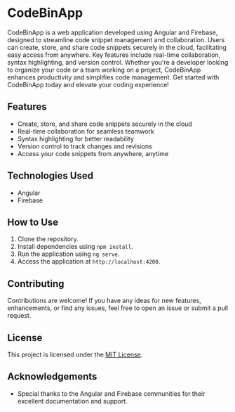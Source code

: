 # CodeBinApp

CodeBinApp is a web application developed using Angular and Firebase, designed to streamline code snippet management and collaboration. Users can create, store, and share code snippets securely in the cloud, facilitating easy access from anywhere. Key features include real-time collaboration, syntax highlighting, and version control. Whether you're a developer looking to organize your code or a team working on a project, CodeBinApp enhances productivity and simplifies code management. Get started with CodeBinApp today and elevate your coding experience!

## Features

- Create, store, and share code snippets securely in the cloud
- Real-time collaboration for seamless teamwork
- Syntax highlighting for better readability
- Version control to track changes and revisions
- Access your code snippets from anywhere, anytime

## Technologies Used

- Angular
- Firebase

## How to Use

1. Clone the repository.
2. Install dependencies using `npm install`.
3. Run the application using `ng serve`.
4. Access the application at `http://localhost:4200`.

## Contributing

Contributions are welcome! If you have any ideas for new features, enhancements, or find any issues, feel free to open an issue or submit a pull request.

## License

This project is licensed under the [MIT License](LICENSE).

## Acknowledgements

- Special thanks to the Angular and Firebase communities for their excellent documentation and support.
